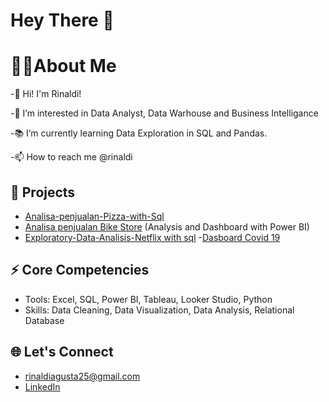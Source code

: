 # Hey There 👋

# 👩‍💻About Me

 -🚀 Hi! I'm Rinaldi!
 
 -👀 I’m interested in Data Analyst, Data Warhouse and Business Intelligance
 
 -📚 I’m currently learning Data Exploration in SQL and Pandas.
 
 -📫 How to reach me @rinaldi

## 🏢 Projects

- [Analisa-penjualan-Pizza-with-Sql](https://github.com/RinaldiAgusta/Analisa-penjualan-Pizza-with-Sql)
- [Analisa penjualan Bike Store](https://github.com/RinaldiAgusta/RinaldiAgusta-Projecs-SQL-toko-sepeda) (Analysis and Dashboard with Power BI)
- [Exploratory-Data-Analisis-Netflix with sql](https://github.com/RinaldiAgusta/-Exploratory-Data-Analisis-Netflix)
-[Dasboard Covid 19](https://github.com/RinaldiAgusta/Dashboard-covid-19)

## ⚡ Core Competencies
- Tools: Excel, SQL, Power BI, Tableau, Looker Studio, Python
- Skills: Data Cleaning, Data Visualization, Data Analysis, Relational Database

## 🌐 Let's Connect

- rinaldiagusta25@gmail.com
- [LinkedIn](https://www.linkedin.com/in/rinaldi-agusta-074620188)
